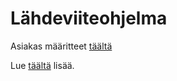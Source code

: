 # Lähdeviiteohjelma
Asiakas määritteet [täältä](https://ohjelmistotuotanto-hy.github.io/speksi/)

Lue [täältä](https://ohjelmistotuotanto-hy.github.io/flask/) lisää.
